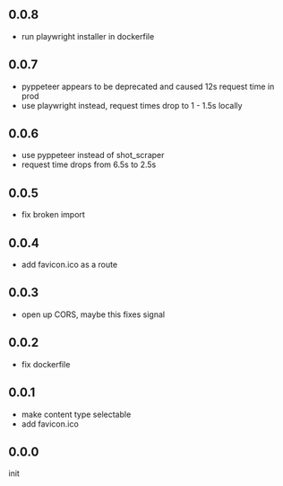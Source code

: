 ## 0.0.8

- run playwright installer in dockerfile

## 0.0.7

- pyppeteer appears to be deprecated and caused 12s request time in prod
- use playwright instead, request times drop to 1 - 1.5s locally

## 0.0.6

- use pyppeteer instead of shot_scraper
- request time drops from 6.5s to 2.5s

## 0.0.5

- fix broken import

## 0.0.4

- add favicon.ico as a route

## 0.0.3

- open up CORS, maybe this fixes signal

## 0.0.2

- fix dockerfile

## 0.0.1

- make content type selectable
- add favicon.ico

## 0.0.0

init
